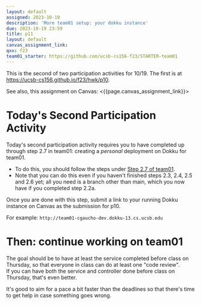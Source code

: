 ```yaml
---
layout: default
assigned: 2023-10-19 
description: 'More team01 setup: your dokku instance'
due: 2023-10-19 23:59
title: p11
layout: default
canvas_assignment_link: 
qxx: f23
team01_starter: https://github.com/ucsb-cs156-f23/STARTER-team01
---
```


This is the second of two participation activities for 10/19.  The first is at <https://ucsb-cs156.github.io/f23/hwk/p10>.

See also, this assignment on Canvas: <{{page.canvas_assignment_link}}>

# Today's Second Participation Activity 

Today's second participation activity requires you to have completed up through step 2.7 in team01: creating a *personal* deployment on Dokku for team01.

- To do this, you should follow the steps under [Step 2.7 of team01](https://ucsb-cs156.github.io/f23/lab/team01.html#step-27-deploy-your-branch-to-a-dev-deployment).
- Note that you can do this even if you haven't finished steps 2.3, 2.4, 2.5 and 2.6 yet; all you need is a branch other than main, which you now have
  if you completed step 2.2a.
    
Once you are done with this step, submit a link to your running Dokku instance on Canvas as the submission for p10.

For example: `http://team01-cgaucho-dev.dokku-13.cs.ucsb.edu`

# Then: continue working on team01

The goal should be to have at least the service completed before class on Thursday, so that everyone in class can do at least one "code review".  
If you can have both the service and controller done before class on Thursday, that's even better.   

It's good to aim for a pace a bit faster than the deadlines so that there's time to get help in case something goes wrong.

